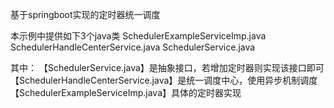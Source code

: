基于springboot实现的定时器统一调度

本示例中提供如下3个java类
SchedulerExampleServiceImp.java
SchedulerHandleCenterService.java
SchedulerService.java

其中：
【SchedulerService.java】是抽象接口，若增加定时器则实现该接口即可
【SchedulerHandleCenterService.java】是统一调度中心，使用异步机制调度
【SchedulerExampleServiceImp.java】具体的定时器实现
